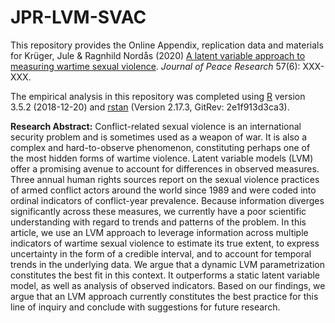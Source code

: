 # JPR-LVM-SVAC
This repository provides the Online Appendix, replication data and materials for Krüger, Jule &amp; Ragnhild Nordås (2020) [A latent variable  approach to measuring wartime sexual violence](https://journals.sagepub.com/doi/full/10.1177/0022343320961147). *Journal of Peace Research* 57(6): XXX-XXX.

The empirical analysis in this repository was completed using [R](https://www.r-project.org/) version 3.5.2 (2018-12-20) and [rstan](https://github.com/stan-dev/rstan) (Version 2.17.3, GitRev: 2e1f913d3ca3).

**Research Abstract:**
Conflict-related sexual violence is an international security problem and is sometimes used as a weapon of war. It is also a complex and hard-to-observe phenomenon, constituting perhaps one of the most hidden forms of wartime violence. Latent variable models (LVM) offer a promising avenue to account for differences in observed measures. Three annual human rights sources report on the sexual violence practices of armed conflict actors around the world since 1989 and were coded into ordinal indicators of conflict-year prevalence. Because information diverges significantly across these measures, we currently have a poor scientific understanding with regard to trends and patterns of the problem. In this article, we use an LVM approach to leverage information across multiple indicators of wartime sexual violence to estimate its true extent, to express uncertainty in the form of a credible interval, and to account for temporal trends in the underlying data. We argue that a dynamic LVM parametrization constitutes the best fit in this context. It outperforms a static latent variable model, as well as analysis of observed indicators. Based on our findings, we argue that an LVM approach currently constitutes the best practice for this line of inquiry and conclude with suggestions for future research.
